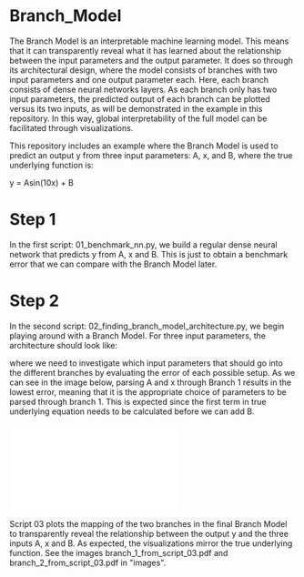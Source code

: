 # Branch_Model
The Branch Model is an interpretable machine learning model. This means that it can transparently reveal what it has learned about the relationship between the input parameters and the output parameter. It does so through its architectural design, where the model consists of branches with two input parameters and one output parameter each. Here, each branch consists of dense neural networks layers. As each branch only has two input parameters, the predicted output of each branch can be plotted versus its two inputs, as will be demonstrated in the example in this repository. In this way, global interpretability of the full model can be facilitated through visualizations. 

This repository includes an example where the Branch Model is used to predict an output y from three input parameters: A, x, and B, where the true underlying function is:

y = Asin(10x) + B

# Step 1 

In the first script: 01_benchmark_nn.py, we build a regular dense neural network that predicts y from A, x and B. This is just to obtain a benchmark error that we can compare with the Branch Model later.

# Step 2 

In the second script: 02_finding_branch_model_architecture.py, we begin playing around with a Branch Model. For three input parameters, the architecture should look like:

where we need to investigate which input parameters that should go into the different branches by evaluating the error of each possible setup. As we can see in the image below, parsing A and x through Branch 1 results in the lowest error, meaning that it is the appropriate choice of parameters to be parsed through branch 1. This is expected since the first term in true underlying equation needs to be calculated before we can add B.

![input split test](images/input_split_test_from_script_02.pdf)

Script 03 plots the mapping of the two branches in the final Branch Model to transparently reveal the relationship between the output y and the three inputs A, x and B. As expected, the visualizations mirror the true underlying function. See the images branch_1_from_script_03.pdf and branch_2_from_script_03.pdf in "images".
